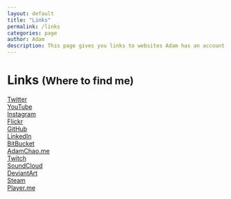 ```yaml
---
layout: default
title: "Links"
permalink: /links
categories: page
author: Adam
description: This page gives you links to websites Adam has an account on.
---
```


<h1 class="">Links <small>(Where to find me)</small></h1>
<div class="container">
  <div class="row">
    <div class="column column-25"><a class="button button-clear" href="https://twitter.com/thinkaliker" target="_blank"><i class="fab fa-twitter"></i> Twitter</a></div>
    <div class="column column-25"><a class="button button-clear" href="https://youtube.com/thinkaliker" target="_blank"><i class="fab fa-youtube"></i> YouTube</a></div>
    <div class="column column-25"><a class="button button-clear" href="https://instagram.com/thinkaliker" target="_blank"><i class="fab fa-instagram"></i> Instagram</a></div>
    <div class="column column-25"><a class="button button-clear" href="https://flickr.com/thinkaliker" target="_blank"><i class="fab fa-flickr"></i> Flickr</a></div>
  </div>

  <div class="row">
    <div class="column column-25"><a class="button button-clear" href="https://github.com/thinkaliker" target="_blank"><i class="fab fa-github-alt"></i> GitHub</a></div>
    <div class="column column-25"><a class="button button-clear" href="https://linkedin.com/in/adamchao1" target="_blank"><i class="fab fa-linkedin"></i> LinkedIn</a></div>
    <div class="column column-25"><a class="button button-clear" href="https://bitbucket.org/thinkaliker" target="_blank"><i class="fab fa-bitbucket"></i> BitBucket</a></div>
    <div class="column column-25"><a class="button button-clear" href="https://adamchao.me" target="_blank"><i class="fa fa-briefcase"></i> AdamChao.me</a></div>
  </div>

  <div class="row">
    <div class="column column-25"><a class="button button-clear" href="https://twitch.tv/thinkaliker/" target="_blank"><i class="fab fa-twitch"></i> Twitch</a></div>
    <div class="column column-25"><a class="button button-clear" href="https://soundcloud.com/thinkaliker" target="_blank"><i class="fab fa-soundcloud"></i> SoundCloud</a></div>
    <div class="column column-25"><a class="button button-clear" href="https://thinkaliker.deviantart.com/" target="_blank"><i class="fab fa-deviantart"></i> DeviantArt</a></div>
    <div class="column column-25"><a class="button button-clear" href="https://steamcommunity.com/id/thinkaliker/"><i class="fab fa-steam"></i> Steam</a></div>


  </div>

  <div class="row">
    <div class="column column-25"><a class="button button-clear" href="https://player.me/thinkaliker" target="_blank"><i class="fa fa-globe"></i> Player.me</a></div>
  </div>
  


</div>

